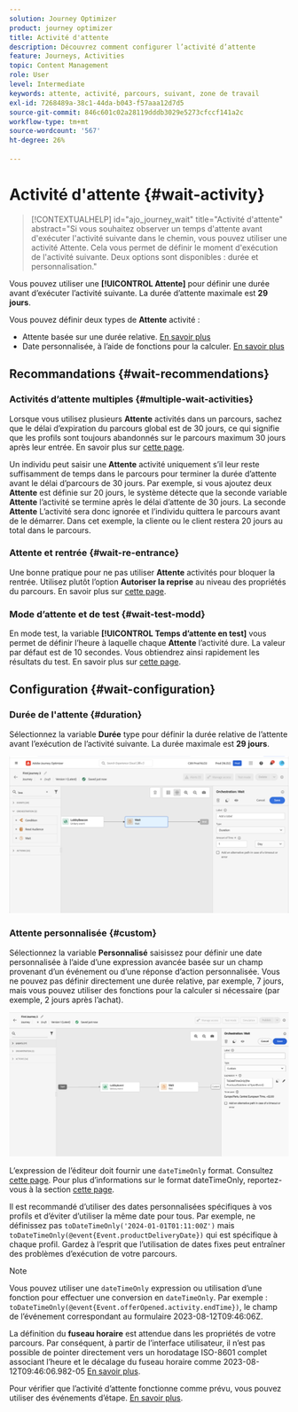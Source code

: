 ```yaml
---
solution: Journey Optimizer
product: journey optimizer
title: Activité d'attente
description: Découvrez comment configurer l’activité d’attente
feature: Journeys, Activities
topic: Content Management
role: User
level: Intermediate
keywords: attente, activité, parcours, suivant, zone de travail
exl-id: 7268489a-38c1-44da-b043-f57aaa12d7d5
source-git-commit: 846c601c02a28119dddb3029e5273cfccf141a2c
workflow-type: tm+mt
source-wordcount: '567'
ht-degree: 26%

---
```


# Activité d&#39;attente {#wait-activity}

>[!CONTEXTUALHELP]
>id="ajo_journey_wait"
>title="Activité d&#39;attente"
>abstract="Si vous souhaitez observer un temps d&#39;attente avant d&#39;exécuter l&#39;activité suivante dans le chemin, vous pouvez utiliser une activité Attente. Cela vous permet de définir le moment d&#39;exécution de l&#39;activité suivante. Deux options sont disponibles : durée et personnalisation."

Vous pouvez utiliser une **[!UICONTROL Attente]** pour définir une durée avant d’exécuter l’activité suivante.  La durée d’attente maximale est **29 jours**.

Vous pouvez définir deux types de **Attente** activité :

* Attente basée sur une durée relative. [En savoir plus](#duration)
* Date personnalisée, à l’aide de fonctions pour la calculer. [En savoir plus](#custom)

<!--
* [Email send time optimization](#email_send_time_optimization)
* [Fixed date](#fixed_date) 
-->

## Recommandations {#wait-recommendations}

### Activités d’attente multiples {#multiple-wait-activities}

Lorsque vous utilisez plusieurs **Attente** activités dans un parcours, sachez que le délai d’expiration du parcours global est de 30 jours, ce qui signifie que les profils sont toujours abandonnés sur le parcours maximum 30 jours après leur entrée. En savoir plus sur [cette page](../building-journeys/journey-gs.md#global_timeout).

Un individu peut saisir une **Attente** activité uniquement s’il leur reste suffisamment de temps dans le parcours pour terminer la durée d’attente avant le délai d’parcours de 30 jours. Par exemple, si vous ajoutez deux **Attente** est définie sur 20 jours, le système détecte que la seconde variable **Attente** l’activité se termine après le délai d’attente de 30 jours. La seconde **Attente** L’activité sera donc ignorée et l’individu quittera le parcours avant de le démarrer. Dans cet exemple, la cliente ou le client restera 20 jours au total dans le parcours.

### Attente et rentrée {#wait-re-entrance}

Une bonne pratique pour ne pas utiliser **Attente** activités pour bloquer la rentrée. Utilisez plutôt l’option **Autoriser la reprise** au niveau des propriétés du parcours. En savoir plus sur [cette page](../building-journeys/journey-gs.md#entrance).

### Mode d’attente et de test {#wait-test-modd}

En mode test, la variable **[!UICONTROL Temps d’attente en test]** vous permet de définir l’heure à laquelle chaque **Attente** l’activité dure. La valeur par défaut est de 10 secondes. Vous obtiendrez ainsi rapidement les résultats du test. En savoir plus sur [cette page](../building-journeys/testing-the-journey.md).

## Configuration {#wait-configuration}

### Durée de l&#39;attente {#duration}

Sélectionnez la variable **Durée** type pour définir la durée relative de l’attente avant l’exécution de l’activité suivante. La durée maximale est **29 jours**.

![Définition de la durée d’attente](assets/journey55.png)

<!--
## Fixed date wait{#fixed_date}

Select the date for the execution of the next activity.

![](assets/journey56.png)

-->

### Attente personnalisée {#custom}

Sélectionnez la variable **Personnalisé** saisissez pour définir une date personnalisée à l’aide d’une expression avancée basée sur un champ provenant d’un événement ou d’une réponse d’action personnalisée. Vous ne pouvez pas définir directement une durée relative, par exemple, 7 jours, mais vous pouvez utiliser des fonctions pour la calculer si nécessaire (par exemple, 2 jours après l’achat).

![Définition d’une attente personnalisée avec une expression](assets/journey57.png)

L’expression de l’éditeur doit fournir une `dateTimeOnly` format. Consultez [cette page](expression/expressionadvanced.md). Pour plus d’informations sur le format dateTimeOnly, reportez-vous à la section [cette page](expression/data-types.md).

Il est recommandé d’utiliser des dates personnalisées spécifiques à vos profils et d’éviter d’utiliser la même date pour tous. Par exemple, ne définissez pas `toDateTimeOnly('2024-01-01T01:11:00Z')` mais `toDateTimeOnly(@event{Event.productDeliveryDate})` qui est spécifique à chaque profil. Gardez à l’esprit que l’utilisation de dates fixes peut entraîner des problèmes d’exécution de votre parcours.


>[!NOTE]
>
>Vous pouvez utiliser une `dateTimeOnly` expression ou utilisation d’une fonction pour effectuer une conversion en `dateTimeOnly`. Par exemple : `toDateTimeOnly(@event{Event.offerOpened.activity.endTime})`, le champ de l’événement correspondant au formulaire 2023-08-12T09:46:06Z.
>
>La définition du **fuseau horaire** est attendue dans les propriétés de votre parcours. Par conséquent, à partir de l’interface utilisateur, il n’est pas possible de pointer directement vers un horodatage ISO-8601 complet associant l’heure et le décalage du fuseau horaire comme 2023-08-12T09:46:06.982-05 [En savoir plus](../building-journeys/timezone-management.md).


Pour vérifier que l’activité d’attente fonctionne comme prévu, vous pouvez utiliser des événements d’étape. [En savoir plus](../reports/query-examples.md#common-queries).

<!--## Email send time optimization{#email_send_time_optimization}

This type of wait uses a score calculated in Adobe Experience Platform. The score calculates the propensity to click or open an email in the future based on past behavior. Note that the algorithm calculating the score needs a certain amount of data to work. As a result, when it does not have enough data, the default wait time will apply. At publication time, you'll be notified that the default time applies.

>[!NOTE]
>
>The first event of your journey must have a namespace.
>
>This capability is only available after an **[!UICONTROL Email]** activity. You need to have Adobe Campaign Standard.

1. In the **[!UICONTROL Amount of time]** field, define the number of hours to consider to optimize email sending.
1. In the **[!UICONTROL Optimization type]** field, choose if the optimization should increase clicks or opens.
1. In the **[!UICONTROL Default time]** field, define the default time to wait if the predictive send time score is not available.

    >[!NOTE]
    >
    >Note that the send time score can be unavailable because there is not enough data to perform the calculation. In this case, you will be informed, at publication time, that the default time applies.

![](assets/journey57bis.png)-->
